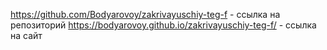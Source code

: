 https://github.com/Bodyarovoy/zakrivayuschiy-teg-f - ссылка на репозиторий
https://bodyarovoy.github.io/zakrivayuschiy-teg-f/ - ссылка на сайт
